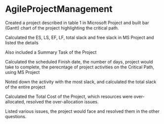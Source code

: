 # AgileProjectManagement

Created a project described in table 1 in Microsoft Project and built bar
(Gantt) chart of the project highlighting the critical path.

Calculated the ES, LS, EF, LF, total slack and free slack in MS Project and listed the details

Also included a Summary Task of the Project

Calculated the scheduled Finish date, the number of days, project would take to complete, the perecntage of project activities on the Critical Path, using MS Project

Noted down the activity with the most slack, and calculated the total slack of the entire project

Calculated the Total Cost of the Project, which resources were over-allocated, resolved the over-allocation issues.

Listed various issues, the project would face and resolved them in the other questions.
